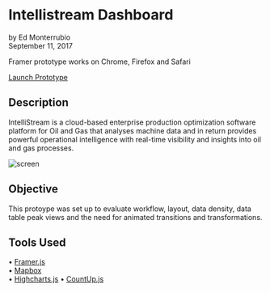 # Intellistream Dashboard
by Ed Monterrubio</br>
September 11, 2017

Framer prototype works on Chrome, Firefox and Safari

<a href="https://framer.cloud/EpWvs" target="_blank">Launch Prototype</a>

## Description
IntelliStream is a cloud-based enterprise production optimization software platform for Oil and Gas that analyses machine data and in return provides powerful operational intelligence with real-time visibility and insights into oil and gas processes.

![screen](http://edmonterrubio.com/github/intellistreamDashboard.jpg)

## Objective
This protoype was set up to evaluate workflow, layout, data density, data table peak views and the need for animated transitions and transformations.

## Tools Used
• <a href="https://framer.com/" target="_blank">Framer.js</a></br>
• <a href="https://www.mapbox.com/" target="_blank">Mapbox</a></br>
• <a href="https://www.highcharts.com/" target="_blank">Highcharts.js</a>
• <a href="https://inorganik.github.io/countUp.js/" target="_blank">CountUp.js</a>
